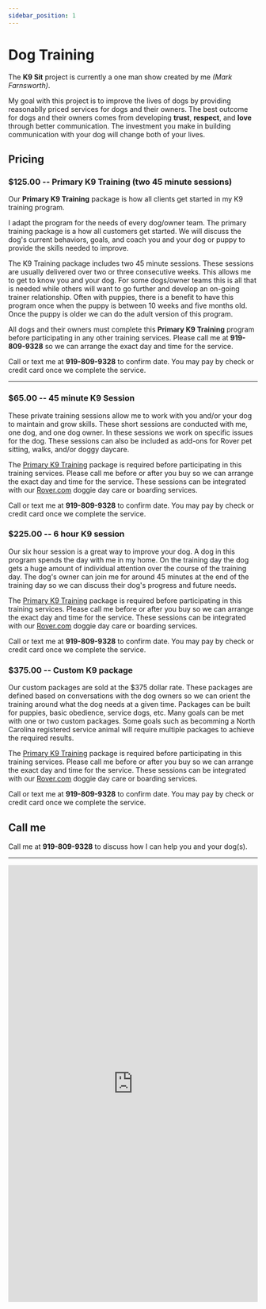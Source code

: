 ```yaml
---
sidebar_position: 1
---
```

# Dog Training
The **K9 Sit** project is currently a one man show created by me
*(Mark Farnsworth)*.

My goal with this project is to improve the lives of dogs by providing
reasonablly priced services for dogs and their owners. The best outcome for
dogs and their owners comes from developing **trust**, **respect**, and
**love** through better communication. The investment you make in building
communication with your dog will change both of your lives.

## Pricing

### $125.00 -- Primary K9 Training (two 45 minute sessions)
Our **Primary K9 Training** package is how all clients get started in my K9
training program.

I adapt the program for the needs of every dog/owner team. The primary training
package is a how all customers get started. We will discuss the dog's current
behaviors, goals, and coach you and your dog or puppy to provide the skills
needed to improve.

The K9 Training package includes two 45 minute sessions. These sessions are
usually delivered over two or three consecutive weeks. This allows me to get
to know you and your dog. For some dogs/owner teams this is all that is needed
while others will want to go further and develop an on-going trainer
relationship. Often with puppies, there is a benefit to have this program once
when the puppy is between 10 weeks and five months old. Once the puppy is older
we can do the adult version of this program.

All dogs and their owners must complete this **Primary K9 Training** program
before participating in any other training services. Please call me at
**919-809-9328** so we can arrange the exact day and time for the service.

Call or text me at **919-809-9328** to confirm date. You may pay by check or
credit card once we complete the service.

<hr/>

### $65.00 -- 45 minute K9 Session
These private training sessions allow me to work with you and/or your dog to
maintain and grow skills. These short sessions are conducted with me, one dog,
and one dog owner. In these sessions we work on specific issues for the dog.
These sessions can also be included as add-ons for Rover pet sitting, walks,
and/or doggy daycare.

The [Primary K9 Training](#12500----primary-k9-training-3-sessions) package is required
before participating in this training services. Please call me before or
after you buy so we can arrange the exact day and time for the service. These
sessions can be integrated with
our [Rover.com](https://www.rover.com/members/mark-f-high-quality-dog-training/) doggie
day care or boarding services.

Call or text me at **919-809-9328** to confirm date. You may pay by check or
credit card once we complete the service.

### $225.00 -- 6 hour K9 session
Our six hour session is a great way to improve your dog. A dog in this program
spends the day with me in my home. On the training day the dog gets a huge
amount of individual attention over the course of the training day. The dog's
owner can join me for around 45 minutes at the end of the training day so we
can discuss their dog's progress and future needs.

The [Primary K9 Training](#12500----primary-k9-training-3-sessions) package is required
before participating in this training services. Please call me before or
after you buy so we can arrange the exact day and time for the service. These
sessions can be integrated with
our [Rover.com](https://www.rover.com/members/mark-f-high-quality-dog-training/) doggie
day care or boarding services.

Call or text me at **919-809-9328** to confirm date. You may pay by check or
credit card once we complete the service.

### $375.00 -- Custom K9 package
Our custom packages are sold at the $375 dollar rate. These packages are
defined based on conversations with the dog owners so we can orient the
training around what the dog needs at a given time. Packages can be built for
puppies, basic obedience, service dogs, etc. Many goals can be met with one or
two custom packages.  Some goals such as becomming a North Carolina registered
service animal will require multiple packages to achieve the required results.

The [Primary K9 Training](#12500----primary-k9-training-3-sessions) package is required
before participating in this training services. Please call me before or
after you buy so we can arrange the exact day and time for the service. These
sessions can be integrated with
our [Rover.com](https://www.rover.com/members/mark-f-high-quality-dog-training/) doggie
day care or boarding services.

Call or text me at **919-809-9328** to confirm date. You may pay by check or
credit card once we complete the service.

## Call me
Call me at **919-809-9328** to discuss how I can help you and your dog(s).

<hr/>

<iframe 
width="100%"
height="881" 
src="https://www.youtube.com/embed/WRU21BxG4JU"
title="Rainy days with Tig"
frameborder="0"
allow="accelerometer; autoplay; clipboard-write; encrypted-media; gyroscope; picture-in-picture; web-share" allowfullscreen>
</iframe>
